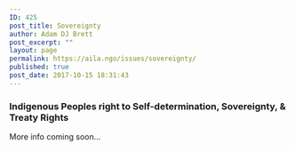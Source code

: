 ```yaml
---
ID: 425
post_title: Sovereignty
author: Adam DJ Brett
post_excerpt: ""
layout: page
permalink: https://aila.ngo/issues/sovereignty/
published: true
post_date: 2017-10-15 18:31:43
---
```

<h3>Indigenous Peoples right to Self-determination, Sovereignty, &amp; Treaty Rights</h3>
More info coming soon...